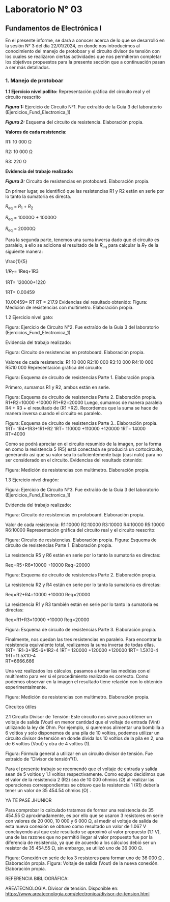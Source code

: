 # Laboratorio N° 03

## Fundamentos de Electrónica I

En el presente informe, se dará a conocer acerca de lo que se desarrolló en la sesión N° 3 del día 22/01/2024, en donde nos introducimos al conocimiento del manejo de protoboar y el circuito divisor de tensión con los cuales se realizaron ciertas actividades que nos permitieron completar los objetivos propuestos para la presente sección que a continuación pasan a ser más detallados.



### 1. Manejo de protoboar 

**1.1 Ejercicio nivel pollito:**
Representación gráfica del circuito real y el circuito reescrito



***Figura 1:*** Ejercicio de Circuito N°1.  Fue extraído de la Guia 3 del laboratorio (Ejercicios_Fund_Electronica_1)

***Figura 2:*** Esquema del circuito de resistencia. Elaboración propia.

**Valores de cada resistencia:**

R1: 10 000 Ω


R2: 10 000 Ω


R3: 220 Ω

**Evidencia del trabajo realizado:**
















***Figura 3:*** Circuito de resistencias en protoboard. Elaboración propia.

En primer lugar, se identificó que las resistencias R1 y R2 están en serie por lo tanto la sumatoria es directa.

$R_{\text{eq}}$ = $R_{\text{1}}$ + $R_{\text{2}}$


$R_{\text{eq}}$ = 10000Ω + 10000Ω


$R_{\text{eq}}$ = 20000Ω


Para la segunda parte, tenemos una suma inversa dado que el circuito es paralelo, a ello se adiciona el resultado de la $R_{\text{eq}}$  para calcular la $R_{\text{T}}$ de la siguiente manera:

\frac{1}{5}

1/$R_{\text{T}}$= 1Req+1R3

1RT= 120000+1220

1RT= 0.00459

10.00459= RT
RT = 217.9 
Evidencias del resultado obtenido: 
Figura: Medición de resistencias con multimetro. Elaboración propia.

1.2 Ejercicio nivel gato:



Figura: Ejercicio de Circuito N°2. Fue extraído de la Guia 3 del laboratorio (Ejercicios_Fund_Electronica_1)


Evidencia del trabajo realizado:


Figura: Circuito de resistencias en protoboard. Elaboración propia.

Valores de cada resistencia:
R1:10 000 
R2:10 000 
R3:10 000 
R4:10 000 
R5:10 000 
Representación gráfica del circuito:

Figura: Esquema de circuito de resistencias Parte 1. Elaboración propia.

Primero, sumamos R1 y R2, ambos están en serie.

Figura: Esquema de circuito de resistencias Parte 2. Elaboración propia.
R1+R2=10000 +10000
R1+R2=20000 
Luego, sumamos de manera paralela R4 + R3 + el resultado de (R1 +R2). Recordemos que la suma se hace de manera inversa cuando el circuito es paralelo.

Figura: Esquema de circuito de resistencias Parte 3.. Elaboración propia.
1RT= 1R4+1R3+1R1+R2
1RT= 110000 +110000 +120000 
1RT= 14000  
RT=4000 

Como se podrá apreciar en el circuito resumido de la imagen, por la forma en como la resistencia 5 (R5) está conectada se producirá un cortocircuito, generando así que su valor sea lo suficientemente bajo (casi nulo) para no ser considerado en el circuito.
Evidencias del resultado obtenido: 

Figura: Medición de resistencias con multimetro. Elaboración propia.
















1.3 Ejercicio nivel dragón: 











Figura: Ejercicio de Circuito N°3. Fue extraído de la Guia 3 del laboratorio (Ejercicios_Fund_Electronica_1)



Evidencia del trabajo realizado:
















Figura: Circuito de resistencias en protoboard. Elaboración propia.

Valor de cada resistencia:
R1:10000 
R2:10000 
R3:10000 
R4:10000 
R5:10000 
R6:10000 
Representación gráfica del circuito real y el circuito reescrito:













Figura: Circuito de resistencias. Elaboración propia.           Figura:  Esquema de circuito de resistencias Parte                1. Elaboración propia.

La resistencia R5 y R6 están en serie por lo tanto la sumatoria es directas:

 Req=R5+R6=10000 +10000
Req=20000 



 











Figura:  Esquema de circuito de resistencias Parte 2. Elaboración propia.    

La resistencia R2 y R4 están en serie por lo tanto la sumatoria es directas:

 Req=R2+R4=10000 +10000
Req=20000 

La resistencia R1 y R3 también están en serie por lo tanto la sumatoria es directas:

 Req=R1+R3=10000 +10000
Req=20000 








Figura:  Esquema de circuito de resistencias Parte 3. Elaboración propia.   

Finalmente, nos quedan las tres resistencias en paralelo. Para encontrar la resistencia equivalente total, realizamos la suma inversa de todas ellas.
1RT= 1R1-3+1R5-6+1R2-4
1RT= 120000 +120000 +120000 
1RT= 1.5X10-4    
1RT=11.5X10-4   
RT=6666.666     








Una vez realizados los cálculos, pasamos a tomar las medidas con el multímetro para ver si el procedimiento realizado es correcto. 
Como podemos observar en la imagen el resultado tiene relación con lo obtenido experimentalmente.













Figura: Medición de resistencias con multimetro. Elaboración propia.   
























 Circuitos útiles

2.1 Circuito Divisor de Tensión: Este circuito nos sirve para obtener un voltaje de salida (Vout) en menor cantidad que el voltaje de entrada (Vint) utilizando la ley de Ohm. Por ejemplo, si queremos alimentar una bombilla a 6 voltios y solo disponemos de una pila de 10 voltios, podemos utilizar un circuito divisor de tensión en donde divida los 10 voltios de la pila en 2, una de 6 voltios (Vout) y otra de 4 voltios (1). 





Figura: Fórmula general a utilizar en un circuito divisor de tensión. Fue extraído de “Divisor de tensión”(1). 

Para el presente trabajo se recomendó que el voltaje de entrada y salida sean de 5 voltios y 1.1 voltios respectivamente. Como equipo decidimos que el valor de la resistencia 2 (R2)  sea de 10 000 ohmios (Ω) al realizar las operaciones correspondientes se obtuvo que la resistencia 1 (R1) debería tener un valor de 35 454.54 ohmios (Ω) .



YA TE PASE JHUNIOR 






Para comprobar lo calculado tratamos de formar una resistencia de 35 454.55 Ω aproximadamente, es por ello que se usaron 3 resistores en serie  con valores de 20 000, 10 000 y 6 000 Ω, al medir el voltaje de salida de esta nueva conexión se obtuvo como resultado un valor de 1.067 V concluyendo así que este resultado se aproximó al valor propuesto (1.1 V), una de las razones que no permitió llegar al valor propuesto fue por la diferencia de resistencia, ya que de acuerdo a los cálculos debió ser un resistor de 35 454.55 Ω, sin embargo, se utilizó uno de 36 000 Ω. 




Figura: Conexión en serie de los 3 resistores para formar uno de 36 000 Ω . Elaboración propia.
Figura: Voltaje de salida (Vout) de la nueva conexión. Elaboración propia.


REFERENCIA BIBLIOGRÁFICA:

AREATECNOLOGIA. Divisor de tensión. Disponible en: https://www.areatecnologia.com/electronica/divisor-de-tension.html


